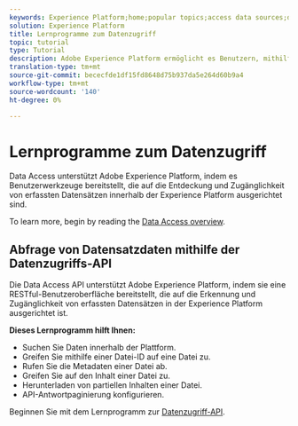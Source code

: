 ```yaml
---
keywords: Experience Platform;home;popular topics;access data sources;data access;spark sdk;python sdk
solution: Experience Platform
title: Lernprogramme zum Datenzugriff
topic: tutorial
type: Tutorial
description: Adobe Experience Platform ermöglicht es Benutzern, mithilfe der Datenzugriff-API erfasste Datensätze innerhalb der Experience Platform zu ermitteln und darauf zuzugreifen.
translation-type: tm+mt
source-git-commit: bececfde1df15fd8648d75b937da5e264d60b9a4
workflow-type: tm+mt
source-wordcount: '140'
ht-degree: 0%

---
```



# Lernprogramme zum Datenzugriff

Data Access unterstützt Adobe Experience Platform, indem es Benutzerwerkzeuge bereitstellt, die auf die Entdeckung und Zugänglichkeit von erfassten Datensätzen innerhalb der Experience Platform ausgerichtet sind.

To learn more, begin by reading the [Data Access overview](../data-access/home.md).

## Abfrage von Datensatzdaten mithilfe der Datenzugriffs-API

Die Data Access API unterstützt Adobe Experience Platform, indem sie eine RESTful-Benutzeroberfläche bereitstellt, die auf die Erkennung und Zugänglichkeit von erfassten Datensätzen in der Experience Platform ausgerichtet ist.

**Dieses Lernprogramm hilft Ihnen:**
- Suchen Sie Daten innerhalb der Plattform.
- Greifen Sie mithilfe einer Datei-ID auf eine Datei zu.
- Rufen Sie die Metadaten einer Datei ab.
- Greifen Sie auf den Inhalt einer Datei zu.
- Herunterladen von partiellen Inhalten einer Datei.
- API-Antwortpaginierung konfigurieren.

Beginnen Sie mit dem Lernprogramm zur [Datenzugriff-API](../data-access/tutorials/dataset-data.md).